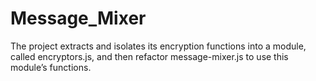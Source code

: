 # Message_Mixer
The project extracts and isolates its encryption functions into a module, called encryptors.js, and then refactor message-mixer.js to use this module’s functions.

